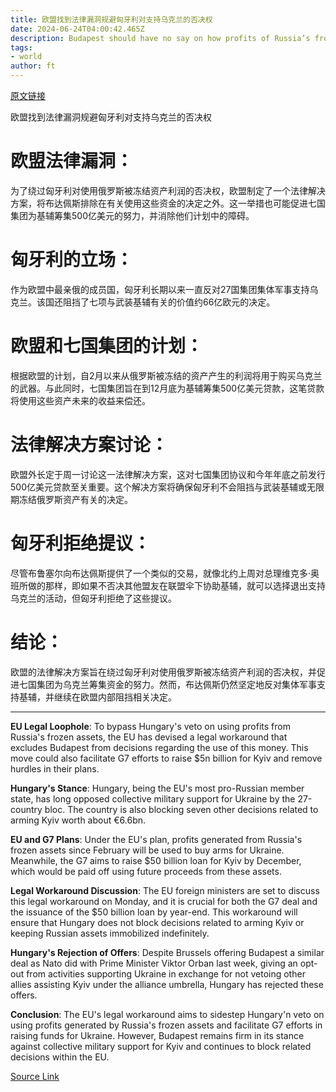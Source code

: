 ```yaml
---
title: 欧盟找到法律漏洞规避匈牙利对支持乌克兰的否决权
date: 2024-06-24T04:00:42.465Z
description: Budapest should have no say on how profits of Russia’s frozen assets are used, says chief diplomat
tags: 
- world
author: ft
---
```


[原文链接](https://ft.com/content/88dd9521-30c0-475f-b635-3d04190b82e4)

欧盟找到法律漏洞规避匈牙利对支持乌克兰的否决权

# 欧盟法律漏洞：
为了绕过匈牙利对使用俄罗斯被冻结资产利润的否决权，欧盟制定了一个法律解决方案，将布达佩斯排除在有关使用这些资金的决定之外。这一举措也可能促进七国集团为基辅筹集500亿美元的努力，并消除他们计划中的障碍。

# 匈牙利的立场：
作为欧盟中最亲俄的成员国，匈牙利长期以来一直反对27国集团集体军事支持乌克兰。该国还阻挡了七项与武装基辅有关的价值约66亿欧元的决定。

# 欧盟和七国集团的计划：
根据欧盟的计划，自2月以来从俄罗斯被冻结的资产产生的利润将用于购买乌克兰的武器。与此同时，七国集团旨在到12月底为基辅筹集500亿美元贷款，这笔贷款将使用这些资产未来的收益来偿还。

# 法律解决方案讨论：
欧盟外长定于周一讨论这一法律解决方案，这对七国集团协议和今年年底之前发行500亿美元贷款至关重要。这个解决方案将确保匈牙利不会阻挡与武装基辅或无限期冻结俄罗斯资产有关的决定。

# 匈牙利拒绝提议：
尽管布鲁塞尔向布达佩斯提供了一个类似的交易，就像北约上周对总理维克多·奥班所做的那样，即如果不否决其他盟友在联盟伞下协助基辅，就可以选择退出支持乌克兰的活动，但匈牙利拒绝了这些提议。

# 结论：
欧盟的法律解决方案旨在绕过匈牙利对使用俄罗斯被冻结资产利润的否决权，并促进七国集团为乌克兰筹集资金的努力。然而，布达佩斯仍然坚定地反对集体军事支持基辅，并继续在欧盟内部阻挡相关决定。

---

 **EU Legal Loophole**: To bypass Hungary's veto on using profits from Russia's frozen assets, the EU has devised a legal workaround that excludes Budapest from decisions regarding the use of this money. This move could also facilitate G7 efforts to raise $5n billion for Kyiv and remove hurdles in their plans.

**Hungary's Stance**: Hungary, being the EU's most pro-Russian member state, has long opposed collective military support for Ukraine by the 27-country bloc. The country is also blocking seven other decisions related to arming Kyiv worth about €6.6bn.

**EU and G7 Plans**: Under the EU's plan, profits generated from Russia's frozen assets since February will be used to buy arms for Ukraine. Meanwhile, the G7 aims to raise $50 billion loan for Kyiv by December, which would be paid off using future proceeds from these assets.

**Legal Workaround Discussion**: The EU foreign ministers are set to discuss this legal workaround on Monday, and it is crucial for both the G7 deal and the issuance of the $50 billion loan by year-end. This workaround will ensure that Hungary does not block decisions related to arming Kyiv or keeping Russian assets immobilized indefinitely.

**Hungary's Rejection of Offers**: Despite Brussels offering Budapest a similar deal as Nato did with Prime Minister Viktor Orban last week, giving an opt-out from activities supporting Ukraine in exchange for not vetoing other allies assisting Kyiv under the alliance umbrella, Hungary has rejected these offers.

**Conclusion**: The EU's legal workaround aims to sidestep Hungary'n veto on using profits generated by Russia's frozen assets and facilitate G7 efforts in raising funds for Ukraine. However, Budapest remains firm in its stance against collective military support for Kyiv and continues to block related decisions within the EU.

[Source Link](https://ft.com/content/88dd9521-30c0-475f-b635-3d04190b82e4)

